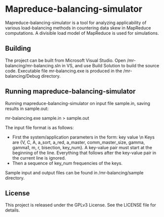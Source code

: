 # Mapreduce-balancing-simulator

Mapreduce-balancing-simulator is a tool for analyzing applicability of various load-balancing methods in countering data skew in MapReduce computations. A divisible load model of MapReduce is used for simulations.


## Building

The project can be built from Microsoft Visual Studio.
Open /mr-balancing/mr-balancing.sln in VS, and use Build Solution to build the source code.
Executable file mr-balancing.exe is produced in the /mr-balancing/Debug directory.


## Running mapreduce-balancing-simulator

Running mapreduce-balancing-simulator on input file sample.in, saving results in sample.out:

mr-balancing.exe sample.in > sample.out


The input file format is as follows:

- First the system/application parameters in the form: key value \n
  Keys are {V, C, A, a_sort, a_red, a_master, comm_master_size, gamma, gamma1, m, r, bisection, key_num}.
  A key-value pair must start at the beginning of the line.
  Everything that follows after the key-value pair in the current line is ignored.
- Then a sequence of key_num frequencies of the keys.


Sample input and output files can be found in /mr-balancing/sample directory.


## License

This project is released under the GPLv3 License. See the LICENSE file for details.
 